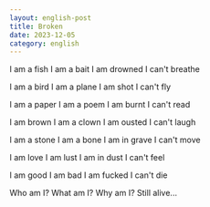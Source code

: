 ```yaml
---
layout: english-post
title: Broken
date: 2023-12-05
category: english
---
```


I am a fish
I am a bait
I am drowned
I can't breathe

I am a bird
I am a plane
I am shot
I can't fly

I am a paper
I am a poem
I am burnt
I can't read

I am brown
I am a clown
I am ousted
I can't laugh

I am a stone
I am a bone
I am in grave
I can't move

I am love
I am lust
I am in dust
I can't feel

I am good
I am bad
I am fucked
I can't die

Who am I?
What am I?
Why am I?
Still alive...
